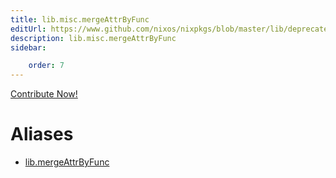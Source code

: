 ```yaml
---
title: lib.misc.mergeAttrByFunc
editUrl: https://www.github.com/nixos/nixpkgs/blob/master/lib/deprecated.nix#L251C21
description: lib.misc.mergeAttrByFunc
sidebar:

    order: 7
---
```


<a href="https://www.github.com/nixos/nixpkgs/blob/master/lib/deprecated.nix#L251C21">Contribute Now!</a>


# Aliases

- [lib.mergeAttrByFunc](./reference/lib/lib-mergeAttrByFunc)


